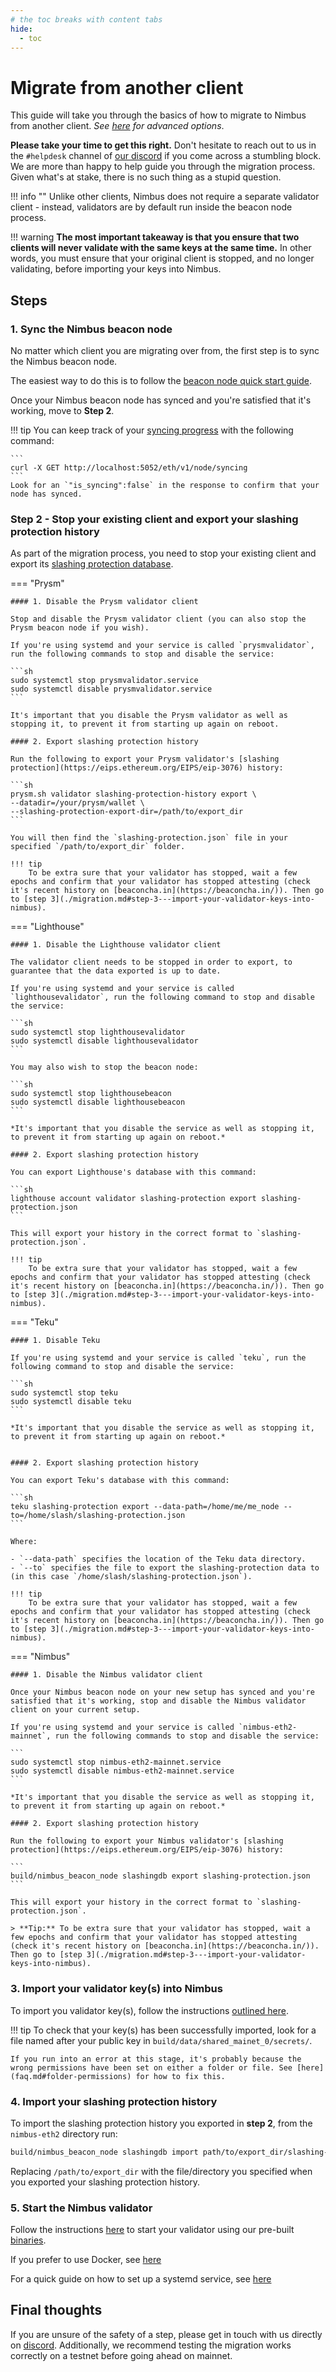 ```yaml
---
# the toc breaks with content tabs
hide:
  - toc
---
```


# Migrate from another client

This guide will take you through the basics of how to migrate to Nimbus from another client. *See [here](./migration-options.md) for advanced options*.

**Please take your time to get this right.** Don't hesitate to reach out to us in the `#helpdesk` channel of [our discord](https://discord.gg/j3nYBUeEad) if you come across a stumbling block. We are more than happy to help guide you through the migration process. Given what's at stake, there is no such thing as a stupid question.

!!! info ""
    Unlike other clients, Nimbus does not require a separate validator client - instead, validators are by default run inside the beacon node process.

!!! warning
    **The most important takeaway is that you ensure that two clients will never validate with the same keys at the same time.** In other words, you must ensure that your original client is stopped, and no longer validating, before importing your keys into Nimbus.

## Steps

### 1. Sync the Nimbus beacon node

No matter which client you are migrating over from, the first step is to sync the Nimbus beacon node.

The easiest way to do this is to follow the [beacon node quick start guide](./quick-start.md).

Once your Nimbus beacon node has synced and you're satisfied that it's working, move to **Step 2**.

!!! tip
    You can keep track of your [syncing progress](keep-an-eye.md#keep-track-of-your-syncing-progress) with the following command:

    ```
    curl -X GET http://localhost:5052/eth/v1/node/syncing
    ```
    Look for an `"is_syncing":false` in the response to confirm that your node has synced.

### Step 2 - Stop your existing client and export your slashing protection history

As part of the migration process, you need to stop your existing client and export its [slashing protection database](https://eips.ethereum.org/EIPS/eip-3076).

=== "Prysm"

    #### 1. Disable the Prysm validator client

    Stop and disable the Prysm validator client (you can also stop the Prysm beacon node if you wish).

    If you're using systemd and your service is called `prysmvalidator`, run the following commands to stop and disable the service:

    ```sh
    sudo systemctl stop prysmvalidator.service
    sudo systemctl disable prysmvalidator.service
    ```

    It's important that you disable the Prysm validator as well as stopping it, to prevent it from starting up again on reboot.

    #### 2. Export slashing protection history

    Run the following to export your Prysm validator's [slashing protection](https://eips.ethereum.org/EIPS/eip-3076) history:

    ```sh
    prysm.sh validator slashing-protection-history export \
    --datadir=/your/prysm/wallet \
    --slashing-protection-export-dir=/path/to/export_dir
    ```

    You will then find the `slashing-protection.json` file in your specified `/path/to/export_dir` folder.

    !!! tip
        To be extra sure that your validator has stopped, wait a few epochs and confirm that your validator has stopped attesting (check it's recent history on [beaconcha.in](https://beaconcha.in/)). Then go to [step 3](./migration.md#step-3---import-your-validator-keys-into-nimbus).

=== "Lighthouse"

    #### 1. Disable the Lighthouse validator client

    The validator client needs to be stopped in order to export, to guarantee that the data exported is up to date.

    If you're using systemd and your service is called `lighthousevalidator`, run the following command to stop and disable the service:

    ```sh
    sudo systemctl stop lighthousevalidator
    sudo systemctl disable lighthousevalidator
    ```

    You may also wish to stop the beacon node:

    ```sh
    sudo systemctl stop lighthousebeacon
    sudo systemctl disable lighthousebeacon
    ```

    *It's important that you disable the service as well as stopping it, to prevent it from starting up again on reboot.*

    #### 2. Export slashing protection history

    You can export Lighthouse's database with this command:

    ```sh
    lighthouse account validator slashing-protection export slashing-protection.json
    ```

    This will export your history in the correct format to `slashing-protection.json`.

    !!! tip
        To be extra sure that your validator has stopped, wait a few epochs and confirm that your validator has stopped attesting (check it's recent history on [beaconcha.in](https://beaconcha.in/)). Then go to [step 3](./migration.md#step-3---import-your-validator-keys-into-nimbus).

=== "Teku"

    #### 1. Disable Teku

    If you're using systemd and your service is called `teku`, run the following command to stop and disable the service:

    ```sh
    sudo systemctl stop teku
    sudo systemctl disable teku
    ```

    *It's important that you disable the service as well as stopping it, to prevent it from starting up again on reboot.*


    #### 2. Export slashing protection history

    You can export Teku's database with this command:

    ```sh
    teku slashing-protection export --data-path=/home/me/me_node --to=/home/slash/slashing-protection.json
    ```

    Where:

    - `--data-path` specifies the location of the Teku data directory.
    - `--to` specifies the file to export the slashing-protection data to (in this case `/home/slash/slashing-protection.json`).

    !!! tip
        To be extra sure that your validator has stopped, wait a few epochs and confirm that your validator has stopped attesting (check it's recent history on [beaconcha.in](https://beaconcha.in/)). Then go to [step 3](./migration.md#step-3---import-your-validator-keys-into-nimbus).

=== "Nimbus"

    #### 1. Disable the Nimbus validator client

    Once your Nimbus beacon node on your new setup has synced and you're satisfied that it's working, stop and disable the Nimbus validator client on your current setup.

    If you're using systemd and your service is called `nimbus-eth2-mainnet`, run the following commands to stop and disable the service:

    ```
    sudo systemctl stop nimbus-eth2-mainnet.service
    sudo systemctl disable nimbus-eth2-mainnet.service
    ```

    *It's important that you disable the service as well as stopping it, to prevent it from starting up again on reboot.*

    #### 2. Export slashing protection history

    Run the following to export your Nimbus validator's [slashing protection](https://eips.ethereum.org/EIPS/eip-3076) history:

    ```
    build/nimbus_beacon_node slashingdb export slashing-protection.json
    ```

    This will export your history in the correct format to `slashing-protection.json`.

    > **Tip:** To be extra sure that your validator has stopped, wait a few epochs and confirm that your validator has stopped attesting (check it's recent history on [beaconcha.in](https://beaconcha.in/)). Then go to [step 3](./migration.md#step-3---import-your-validator-keys-into-nimbus).


### 3. Import your validator key(s) into Nimbus
To import you validator key(s), follow the instructions [outlined here](./keys.md).

!!! tip
    To check that your key(s) has been successfully imported, look for a file named after your public key in `build/data/shared_mainet_0/secrets/`.

    If you run into an error at this stage, it's probably because the wrong permissions have been set on either a folder or file. See [here](faq.md#folder-permissions) for how to fix this.


### 4. Import your slashing protection history

To import the slashing protection history you exported in **step 2**, from the `nimbus-eth2` directory run:

```sh
build/nimbus_beacon_node slashingdb import path/to/export_dir/slashing-protection.json
```

Replacing `/path/to/export_dir` with the file/directory you specified when you exported your slashing protection history.

### 5. Start the Nimbus validator

Follow the instructions [here](./connect-eth2.md) to start your validator using our pre-built [binaries](./binaries.md).

If you prefer to use Docker, see [here](./docker.md)

For a quick guide on how to set up a systemd service, see [here](./beacon-node-systemd.md)

## Final thoughts

If you are unsure of the safety of a step, please get in touch with us directly on [discord](https://discord.gg/nnNEBvHu3m). Additionally, we recommend testing the migration works correctly on a testnet before going ahead on mainnet.






